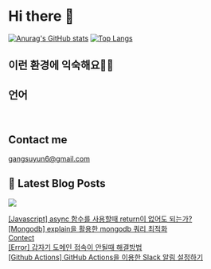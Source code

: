 # Hi there 👋

[![Anurag's GitHub stats](https://github-readme-stats.vercel.app/api?username=rkdden)](https://github.com/anuraghazra/github-readme-stats)
[![Top Langs](https://github-readme-stats.vercel.app/api/top-langs/?username=rkdden&layout=compact&hide=r,jupyter%20notebook,c%23&exclude_repo=roharui.github.io)](https://github.com/anuraghazra/github-readme-stats)

## 이런 환경에 익숙해요✍🏼

## 언어

<p>
  <img alt="" src= "https://img.shields.io/badge/JavaScript-F7DF1E?style=flat-square&logo=JavaScript&logoColor=white"/> 
  <img alt="" src= "https://img.shields.io/badge/TypeScript-black?logo=typescript&logoColor=blue"/>
</p>

## Contact me

gangsuyun6@gmail.com

## 📕 Latest Blog Posts
<p>
    <a href="https://systorage.tistory.com/"><img src="https://img.shields.io/badge/Blog-FF5722?style=flat-square&logo=Blogger&logoColor=white"/></a><br>
</p>

<a href=https://systorage.tistory.com/entry/Javascript-async-%ED%95%A8%EC%88%98%EB%A5%BC-%EC%82%AC%EC%9A%A9%ED%95%A0%EB%95%8C-return%EC%9D%B4-%EC%97%86%EC%96%B4%EB%8F%84-%EB%90%98%EB%8A%94%EA%B0%80>[Javascript] async 함수를 사용할때 return이 없어도 되는가?</a></br><a href=https://systorage.tistory.com/entry/Mongodb-explain%EC%9D%84-%ED%99%9C%EC%9A%A9%ED%95%9C-mongodb-%EC%BF%BC%EB%A6%AC-%EC%B5%9C%EC%A0%81%ED%99%94>[Mongodb] explain을 활용한 mongodb 쿼리 최적화</a></br><a href=https://systorage.tistory.com/notice/178>Contect</a></br><a href=https://systorage.tistory.com/entry/Error-%EA%B0%91%EC%9E%90%EA%B8%B0-%EB%8F%84%EB%A9%94%EC%9D%B8-%EC%A0%91%EC%86%8D%EC%9D%B4-%EC%95%88%EB%90%A0%EB%95%8C-%ED%95%B4%EA%B2%B0%EB%B0%A9%EB%B2%95>[Error] 갑자기 도메인 접속이 안될때 해결방법</a></br><a href=https://systorage.tistory.com/entry/Github-Actions-GitHub-Actions%EC%9D%84-%EC%9D%B4%EC%9A%A9%ED%95%9C-Slack-%EC%95%8C%EB%A6%BC-%EC%84%A4%EC%A0%95%ED%95%98%EA%B8%B0>[Github Actions] GitHub Actions을 이용한 Slack 알림 설정하기</a></br>